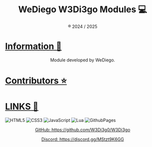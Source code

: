 <h1 align="center">
  WeDiego W3Di3go Modules 💻
</h1>
<p align='center'>® 2024 / 2025</p>

# [**Information** 📌](https://discord.gg/PJyVn59jgc)

<p align='center'>Module developed by WeDiego.</p>

# [**Contributors** ⭐](https://discord.gg/PJyVn59jgc)


# [**LINKS** 🔗](https://github.com/W3Di3g0/W3Di3go)


![HTML5](https://img.shields.io/badge/html5-%23E34F26.svg?style=for-the-badge&logo=html5&logoColor=white) ![CSS3](https://img.shields.io/badge/css3-%231572B6.svg?style=for-the-badge&logo=css3&logoColor=white) ![JavaScript](https://img.shields.io/badge/javascript-%23323330.svg?style=for-the-badge&logo=javascript&logoColor=%23F7DF1E) ![Lua](https://img.shields.io/badge/lua-%232C2D72.svg?style=for-the-badge&logo=lua&logoColor=white) ![GithubPages](https://img.shields.io/badge/github%20pages-121013?style=for-the-badge&logo=github&logoColor=white)

<!-- #### **Github** : <https://github.com/W3Di3g0/FIVEM> (**Private**) -->
<!-- #### **Discord** : <https://discord.gg/MStzt9K6GG> (**Sous ticket**) -->
<p align='center'><a href='https://github.com/W3Di3g0/W3Di3go'>GitHub: https://github.com/W3Di3g0/W3Di3go</p>

<p align='center'><a href='https://discord.gg/MStzt9K6GG'>Discord: https://discord.gg/MStzt9K6GG</p>
